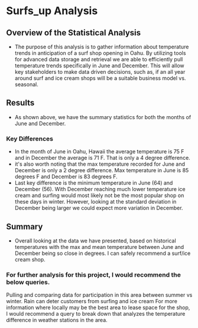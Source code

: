 # Surfs_up Analysis

## Overview of the Statistical Analysis 
 - The purpose of this analysis is to gather information about temperature trends in anticipation of a surf shop opening in Oahu. By utilizing tools for advanced data storage and retrieval we are able to efficiently pull temperature trends specifically in June and December. This will allow key stakeholders to make data driven decisions, such as, if an all year around surf and ice cream shops will be a suitable business model vs. seasonal.

## Results
- As shown above, we have the summary statistics for both the months of June and December.
### Key Differences 
- In the month of June in Oahu, Hawaii the average temperature is 75 F and in December the average is 71 F. That is only a 4 degree difference.
- it's also worth noting that the max temperature recorded for June and December is only a 2 degree difference. Max temperature in June is 85 degrees F and December is 83 degrees F. 
- Last key difference is the minimum temperature in June (64) and December (56). With December reaching much lower temperature ice cream and surfing would most likely not be the most popular shop on these days in winter. However, looking at the standard deviation in December being larger we could expect more variation in December.  

## Summary 
- Overall looking at the data we have presented, based on historical temperatures with the max and mean temperature between June and December being so close in degrees. I can safely recommend a surf/ice cream shop. 

### For further analysis for this project, I would recommend the below queries.
Pulling and comparing data for participation in this area between summer vs winter. Rain can deter customers from surfing and ice cream 
For more information where locally may be the best area to lease space for the shop, I would recommend a query to break down that analyzes the temperature difference in weather stations in the area. 
